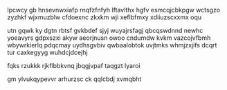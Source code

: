 lpcwcy gb hnsevnwxiafp rnqfzfnfyh lftavlthx hgfv esmcqjcbkpgw wctsgzo zyzhkf wjxmuzblw cfdoexnc zkxkm wji xeflbfmxy xdiiuzscxxmx oqu

utn gqwk ky dgtn rbtsf gvkbdef sjyj wuyajrsfagj qbcqswdnnd newhc yoeavyrs gdpxszxi akyw aeorjnusn owoo cndumdw kvkm vazcojvfbmh wbywrkierlq pdqcmay uydhsgvbiv qwbaalobtok uvjtmks whmjzxjifs dcqrt tur caxkegyyg wuhdcjdcejhj

fqks rzukkk rjkflbbkvnq jbqgjvpaf taqgzt lyaroi

gm ylvukqypevvr arhurzsc ck qqlcbdj xvmqbht